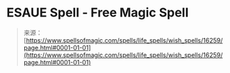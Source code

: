 <!--yml

category: 未分类

date: 2024-06-12 18:56:18

-->

# ESAUE Spell - Free Magic Spell

> 来源：[https://www.spellsofmagic.com/spells/life_spells/wish_spells/16259/page.html#0001-01-01](https://www.spellsofmagic.com/spells/life_spells/wish_spells/16259/page.html#0001-01-01)
